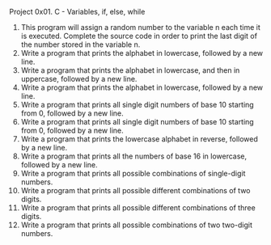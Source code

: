 Project
0x01. C - Variables, if, else, while
1. This program will assign a random number to the variable n each time it is executed. Complete the source code in order to print the last digit of the number stored in the variable n.
2. Write a program that prints the alphabet in lowercase, followed by a new line.
3. Write a program that prints the alphabet in lowercase, and then in uppercase, followed by a new line.
4. Write a program that prints the alphabet in lowercase, followed by a new line.
5. Write a program that prints all single digit numbers of base 10 starting from 0, followed by a new line.
6. Write a program that prints all single digit numbers of base 10 starting from 0, followed by a new line.
7. Write a program that prints the lowercase alphabet in reverse, followed by a new line.
8. Write a program that prints all the numbers of base 16 in lowercase, followed by a new line.
9. Write a program that prints all possible combinations of single-digit numbers.
10. Write a program that prints all possible different combinations of two digits.
11. Write a program that prints all possible different combinations of three digits.
12. Write a program that prints all possible combinations of two two-digit numbers.

